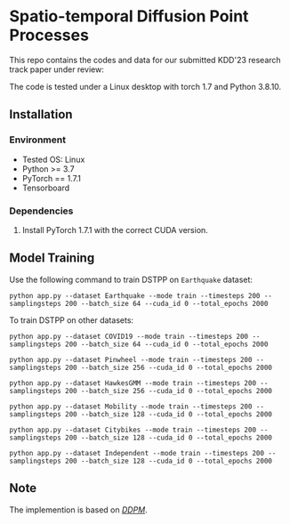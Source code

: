 # Spatio-temporal Diffusion Point Processes

This repo contains the codes and data for our submitted KDD'23 research track paper under review:

The code is tested under a Linux desktop with torch 1.7 and Python 3.8.10.

## Installation

### Environment
- Tested OS: Linux
- Python >= 3.7
- PyTorch == 1.7.1
- Tensorboard

### Dependencies
1. Install PyTorch 1.7.1 with the correct CUDA version.

## Model Training

Use the following command to train DSTPP on `Earthquake` dataset: 

``
python app.py --dataset Earthquake --mode train --timesteps 200 --samplingsteps 200 --batch_size 64 --cuda_id 0 --total_epochs 2000
``

To train DSTPP on other datasets:

``
python app.py --dataset COVID19 --mode train --timesteps 200 --samplingsteps 200 --batch_size 64 --cuda_id 0 --total_epochs 2000
``

``
python app.py --dataset Pinwheel --mode train --timesteps 200 --samplingsteps 200 --batch_size 256 --cuda_id 0 --total_epochs 2000 
``

``
python app.py --dataset HawkesGMM --mode train --timesteps 200 --samplingsteps 200 --batch_size 256 --cuda_id 0 --total_epochs 2000
``

``
python app.py --dataset Mobility --mode train --timesteps 200 --samplingsteps 200 --batch_size 128 --cuda_id 0 --total_epochs 2000 
``

``
python app.py --dataset Citybikes --mode train --timesteps 200 --samplingsteps 200 --batch_size 128 --cuda_id 0 --total_epochs 2000 
``

``
python app.py --dataset Independent --mode train --timesteps 200 --samplingsteps 200 --batch_size 128 --cuda_id 0 --total_epochs 2000 
``


## Note

The implemention is based on *[DDPM](https://github.com/lucidrains/denoising-diffusion-pytorch)*.
